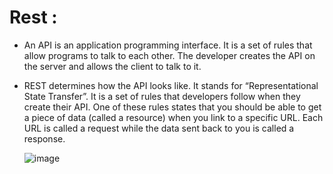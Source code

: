 # Rest : 

* An API is an application programming interface. It is a set of rules that allow programs to talk to each other. The developer creates the API on the server and allows the client to talk to it.

* REST determines how the API looks like. It stands for “Representational State Transfer”. It is a set of rules that developers follow when they create their API. One of these rules states that you should be able to get a piece of data (called a resource) when you link to a specific URL.
  Each URL is called a request while the data sent back to you is called a response.
  
  ![image](https://api.zestard.com/wp-content/uploads/2015/12/What-is-Rest-API-02-1.jpg)

